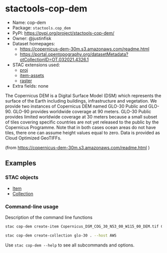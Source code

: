# stactools-cop-dem

- Name: cop-dem
- Package: `stactools.cop_dem`
- PyPI: https://pypi.org/project/stactools-cop-dem/
- Owner: @justinfisk
- Dataset homepages:
  - https://copernicus-dem-30m.s3.amazonaws.com/readme.html
  - https://portal.opentopography.org/datasetMetadata?otCollectionID=OT.032021.4326.1
- STAC extensions used:
  - [proj](https://github.com/stac-extensions/projection/)
  - [item-assets](https://github.com/stac-extensions/item-assets)
  - [raster](https://github.com/stac-extensions/raster)
- Extra fields: none

The Copernicus DEM is a Digital Surface Model (DSM) which represents the surface of the Earth including buildings, infrastructure and vegetation. We provide two instances of Copernicus DEM named GLO-30 Public and GLO-90. GLO-90 provides worldwide coverage at 90 meters. GLO-30 Public provides limited worldwide coverage at 30 meters because a small subset of tiles covering specific countries are not yet released to the public by the Copernicus Programme. Note that in both cases ocean areas do not have tiles, there one can assume height values equal to zero. Data is provided as Cloud Optimized GeoTIFFs.

(from https://copernicus-dem-30m.s3.amazonaws.com/readme.html )

## Examples

### STAC objects

- [Item](examples/Copernicus_DSM_COG_30_N53_00_W115_00_DEM.json)
- [Collection](examples/cop-dem-glo-30.json)

### Command-line usage

Description of the command line functions

```bash
stac cop-dem create-item Copernicus_DSM_COG_30_N53_00_W115_00_DEM.tif Copernicus_DSM_COG_30_N53_00_W115_00_DEM.json
```

```bash
stac cop-dem create-collection glo-30 . --host AWS
```

Use `stac cop-dem --help` to see all subcommands and options.
